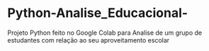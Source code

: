 # Python-Analise_Educacional-
Projeto Python feito no Google Colab para Analise de um grupo de estudantes com relação ao seu aproveitamento escolar
